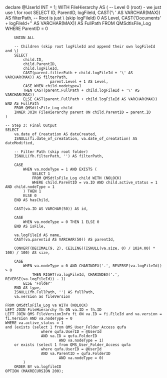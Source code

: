 

declare @UserId INT = 1;
    WITH FileHierarchy AS (
        -- Level 0 (root) - we just use \ for root
        SELECT 
            ID,
            ParentID,
            logFileId,
            CAST('\ ' AS VARCHAR(MAX)) AS filterPath,  -- Root is just \ (skip logFileId)
            0 AS Level,
            CAST('Documents\' + logFileId+'\' AS VARCHAR(MAX)) AS FullPath
        FROM QMSdtlsFile_Log
        WHERE ParentID = 0

        UNION ALL

        -- Children (skip root logFileId and append their own logFileId and \)
        SELECT 
            child.ID,
            child.ParentID,
            child.logFileId,
            CAST(parent.filterPath + child.logFileId + '\' AS VARCHAR(MAX)) AS filterPath,
                        parent.Level + 1 AS Level,
            CASE WHEN child.nodetype=1 
            THEN CAST(parent.FullPath + child.logFileId + '\' AS VARCHAR(MAX)) 
            ELSE CAST(parent.FullPath + child.logFileId AS VARCHAR(MAX)) END AS FullPath
        FROM QMSdtlsFile_Log child
        INNER JOIN FileHierarchy parent ON child.ParentID = parent.ID
    )

    -- Step 3: Final Output
    SELECT 
        va.date_of_Creatation AS dateCreated,
        ISNULL(fi.date_of_creatation, va.date_of_creatation) AS dateModified,

        -- Filter Path (skip root folder)
        ISNULL(fh.filterPath, '') AS filterPath,

        CASE
            WHEN va.nodeType = 1 AND EXISTS (
                SELECT 1
                FROM QMSdtlsFile_Log child WITH (NOLOCK)
                WHERE child.ParentID = va.ID AND child.active_status = 1 AND child.nodeType = 1
            ) THEN 1
            ELSE 0
        END AS hasChild,

        CAST(va.ID AS VARCHAR(50)) AS id,

        CASE 
            WHEN va.nodeType = 0 THEN 1 ELSE 0
        END AS isFile,

        va.logFileId AS name,
        CAST(va.parentid AS VARCHAR(50)) AS parentId,

        CONVERT(DECIMAL(9, 2), CEILING((ISNULL(va.size, 0) / 1024.00) * 100) / 100) AS size,

        CASE 
            WHEN va.nodeType = 0 AND CHARINDEX('.', REVERSE(va.logFileId)) > 0
                THEN RIGHT(va.logFileId, CHARINDEX('.', REVERSE(va.logFileId)) - 1)
            ELSE 'Folder'
        END AS type,
        ISNULL(fh.FullPath, '') AS fullPath,
        va.version as fileVersion

    FROM QMSdtlsFile_Log va WITH (NOLOCK)
    LEFT JOIN FileHierarchy fh ON va.ID = fh.ID
    LEFT JOIN QMS_FileVersionInfo fi ON va.ID = fi.FileId and va.version = fi.Version AND va.nodeType = 0
    WHERE va.active_status = 1
    and (exists (select 1 from QMS_User_Folder_Access qufa 
                    where qufa.UserID = @UserId 
                    AND va.ID = qufa.FolderID
                            AND va.nodeType = 1)
        or exists (select 1 from QMS_User_Folder_Access qufa 
                    where qufa.UserID = @UserId 
                    AND va.ParentID = qufa.FolderID
                            AND va.nodeType = 0)
            )
        ORDER BY va.logfileID
    OPTION (MAXRECURSION 200);
